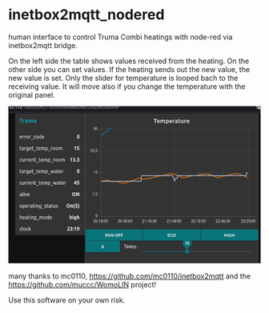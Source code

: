 # inetbox2mqtt_nodered
human interface to control Truma Combi heatings with node-red via inetbox2mqtt bridge.

On the left side the table shows values received from the heating. On the other side you can set values. If the heating sends out the new value, the new value is set.
Only the slider for temperature is looped bach to the receiving value. It will move also if you change the temperature with the original panel.

![screenshot](https://github.com/DO1TKN/inetbox2mqtt_nodered/blob/main/screenshot.png)

many thanks to mc0110, https://github.com/mc0110/inetbox2mqtt and the https://github.com/muccc/WomoLIN project!

Use this software on your own risk.
